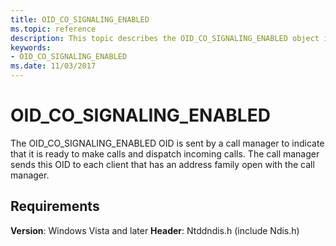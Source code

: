 ```yaml
---
title: OID_CO_SIGNALING_ENABLED
ms.topic: reference
description: This topic describes the OID_CO_SIGNALING_ENABLED object identifier (OID).
keywords:
- OID_CO_SIGNALING_ENABLED
ms.date: 11/03/2017
---
```


# OID_CO_SIGNALING_ENABLED

The OID_CO_SIGNALING_ENABLED OID is sent by a call manager to indicate that it is ready to make calls and dispatch incoming calls. The call manager sends this OID to each client that has an address family open with the call manager.

## Requirements

**Version**: Windows Vista and later
**Header**: Ntddndis.h (include Ndis.h)

